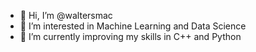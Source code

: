 - 👋 Hi, I’m @waltersmac
- 👀 I’m interested in Machine Learning and Data Science
- 🌱 I’m currently improving my skills in C++ and Python
<!--
- 📫 How to reach me 
-->

<!---
waltersmac/waltersmac is a ✨ special ✨ repository because its `README.md` (this file) appears on your GitHub profile.
You can click the Preview link to take a look at your changes.
--->
